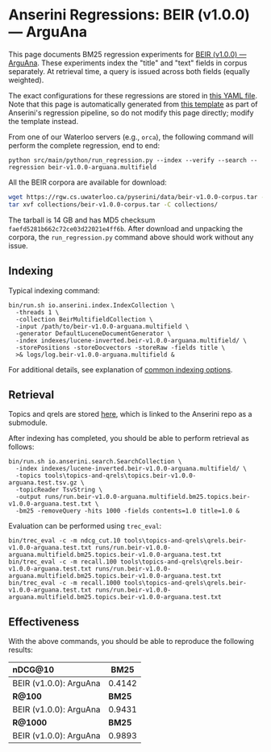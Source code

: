 # Anserini Regressions: BEIR (v1.0.0) &mdash; ArguAna

This page documents BM25 regression experiments for [BEIR (v1.0.0) &mdash; ArguAna](http://beir.ai/).
These experiments index the "title" and "text" fields in corpus separately.
At retrieval time, a query is issued across both fields (equally weighted).

The exact configurations for these regressions are stored in [this YAML file](../../src/main/resources/regression/beir-v1.0.0-arguana.multifield.yaml).
Note that this page is automatically generated from [this template](../../src/main/resources/docgen/templates/beir-v1.0.0-arguana.multifield.template) as part of Anserini's regression pipeline, so do not modify this page directly; modify the template instead.

From one of our Waterloo servers (e.g., `orca`), the following command will perform the complete regression, end to end:

```
python src/main/python/run_regression.py --index --verify --search --regression beir-v1.0.0-arguana.multifield
```

All the BEIR corpora are available for download:

```bash
wget https://rgw.cs.uwaterloo.ca/pyserini/data/beir-v1.0.0-corpus.tar -P collections/
tar xvf collections/beir-v1.0.0-corpus.tar -C collections/
```

The tarball is 14 GB and has MD5 checksum `faefd5281b662c72ce03d22021e4ff6b`.
After download and unpacking the corpora, the `run_regression.py` command above should work without any issue.

## Indexing

Typical indexing command:

```
bin/run.sh io.anserini.index.IndexCollection \
  -threads 1 \
  -collection BeirMultifieldCollection \
  -input /path/to/beir-v1.0.0-arguana.multifield \
  -generator DefaultLuceneDocumentGenerator \
  -index indexes/lucene-inverted.beir-v1.0.0-arguana.multifield/ \
  -storePositions -storeDocvectors -storeRaw -fields title \
  >& logs/log.beir-v1.0.0-arguana.multifield &
```

For additional details, see explanation of [common indexing options](../../docs/common-indexing-options.md).

## Retrieval

Topics and qrels are stored [here](https://github.com/castorini/anserini-tools/tree/master/topics-and-qrels), which is linked to the Anserini repo as a submodule.

After indexing has completed, you should be able to perform retrieval as follows:

```
bin/run.sh io.anserini.search.SearchCollection \
  -index indexes/lucene-inverted.beir-v1.0.0-arguana.multifield/ \
  -topics tools\topics-and-qrels\topics.beir-v1.0.0-arguana.test.tsv.gz \
  -topicReader TsvString \
  -output runs/run.beir-v1.0.0-arguana.multifield.bm25.topics.beir-v1.0.0-arguana.test.txt \
  -bm25 -removeQuery -hits 1000 -fields contents=1.0 title=1.0 &
```

Evaluation can be performed using `trec_eval`:

```
bin/trec_eval -c -m ndcg_cut.10 tools\topics-and-qrels\qrels.beir-v1.0.0-arguana.test.txt runs/run.beir-v1.0.0-arguana.multifield.bm25.topics.beir-v1.0.0-arguana.test.txt
bin/trec_eval -c -m recall.100 tools\topics-and-qrels\qrels.beir-v1.0.0-arguana.test.txt runs/run.beir-v1.0.0-arguana.multifield.bm25.topics.beir-v1.0.0-arguana.test.txt
bin/trec_eval -c -m recall.1000 tools\topics-and-qrels\qrels.beir-v1.0.0-arguana.test.txt runs/run.beir-v1.0.0-arguana.multifield.bm25.topics.beir-v1.0.0-arguana.test.txt
```

## Effectiveness

With the above commands, you should be able to reproduce the following results:

| **nDCG@10**                                                                                                  | **BM25**  |
|:-------------------------------------------------------------------------------------------------------------|-----------|
| BEIR (v1.0.0): ArguAna                                                                                       | 0.4142    |
| **R@100**                                                                                                    | **BM25**  |
| BEIR (v1.0.0): ArguAna                                                                                       | 0.9431    |
| **R@1000**                                                                                                   | **BM25**  |
| BEIR (v1.0.0): ArguAna                                                                                       | 0.9893    |
